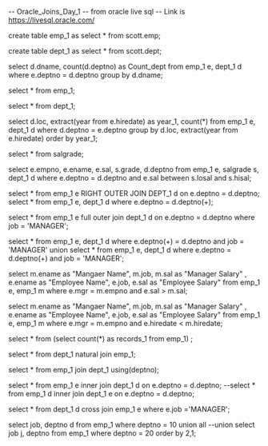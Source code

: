 -- Oracle_Joins_Day_1
-- from oracle live sql 
-- Link is https://livesql.oracle.com/

create table emp_1 as select * from scott.emp;

create table dept_1 as select * from scott.dept;


select d.dname, count(d.deptno) as Count_dept from emp_1 e, dept_1 d where e.deptno = d.deptno group by d.dname;

select * from emp_1;

select * from dept_1;

select d.loc, extract(year from e.hiredate) as year_1, count(*) from emp_1 e, dept_1 d where d.deptno = e.deptno 
group by d.loc, extract(year from e.hiredate)
order by year_1;

select * from salgrade;

select e.empno, e.ename, e.sal, s.grade, d.deptno from emp_1 e, salgrade s, dept_1 d where e.deptno = d.deptno 
and
e.sal between s.losal and s.hisal;

select *  from emp_1 e RIGHT OUTER JOIN DEPT_1 d on e.deptno = d.deptno;
select * from emp_1 e, dept_1 d where e.deptno = d.deptno(+);

select * from emp_1 e full outer join dept_1 d on e.deptno = d.deptno where job = 'MANAGER';

select * from emp_1 e, dept_1 d where e.deptno(+) = d.deptno and job = 'MANAGER'
union 
select * from emp_1 e, dept_1 d where e.deptno = d.deptno(+) and job = 'MANAGER';

select m.ename as "Mangaer Name",
       m.job,
       m.sal as "Manager Salary" ,
       e.ename as "Employee Name", 
       e.job, 
       e.sal as "Employee Salary"
from emp_1 e, emp_1 m
where 
    e.mgr = m.empno
and 
    e.sal > m.sal;

select m.ename as "Mangaer Name",
       m.job,
       m.sal as "Manager Salary" ,
       e.ename as "Employee Name", 
       e.job, 
       e.sal as "Employee Salary"
from emp_1 e, emp_1 m
where 
    e.mgr = m.empno
and 
    e.hiredate < m.hiredate;

select * from (select count(*) as records_1 from emp_1) ;

select * from dept_1 natural join  emp_1;   

select * from emp_1 join dept_1 using(deptno);

select * from emp_1 e inner join dept_1 d on e.deptno = d.deptno;
--select * from emp_1 d inner join dept_1 e on e.deptno = d.deptno;

select * from dept_1 d cross join emp_1 e where e.job ='MANAGER';

select  job, deptno d from emp_1 where deptno = 10 
union all
--union
select job j, deptno from emp_1 where deptno = 20 order by 2,1;
